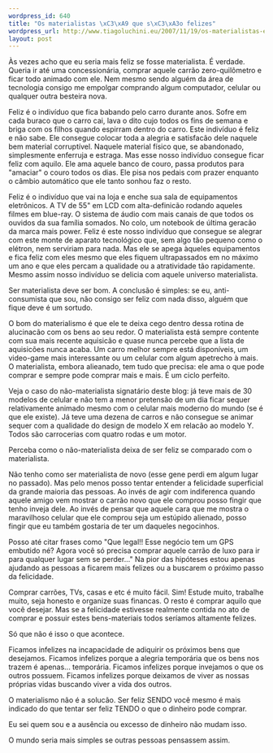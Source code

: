 ```yaml
--- 
wordpress_id: 640
title: "Os materialistas \xC3\xA9 que s\xC3\xA3o felizes"
wordpress_url: http://www.tiagoluchini.eu/2007/11/19/os-materialistas-e-que-sao-felizes/
layout: post
---
```

Às vezes acho que eu seria mais feliz se fosse materialista. É verdade. Queria ir até uma concessionária, comprar aquele carrão zero-quilômetro e ficar todo animado com ele. Nem mesmo sendo alguém da área de tecnologia consigo me empolgar comprando algum computador, celular ou qualquer outra besteira nova.

Feliz é o indivíduo que fica babando pelo carro durante anos. Sofre em cada buraco que o carro cai, lava o dito cujo todos os fins de semana e briga com os filhos quando espirram dentro do carro. Este indivíduo é feliz e não sabe. Ele consegue colocar toda a alegria e satisfacão dele naquele bem material corruptível. Naquele material físico que, se abandonado, simplesmente enferruja e estraga. Mas esse nosso indivíduo consegue ficar feliz com aquilo. Ele ama aquele banco de couro, passa produtos para "amaciar" o couro todos os dias. Ele pisa nos pedais com prazer enquanto o câmbio automático que ele tanto sonhou faz o resto.

Feliz é o indivíduo que vai na loja e enche sua sala de equipamentos eletrônicos. A TV de 55" em LCD com alta-definicão rodando aqueles filmes em blue-ray. O sistema de áudio com mais canais de que todos os ouvidos da sua família somados. No colo, um notebook de última geracão da marca mais power. Feliz é este nosso indivíduo que consegue se alegrar com este monte de aparato tecnológico que, sem algo tão pequeno como o elétron, nem serviriam para nada. Mas ele se apega àqueles equipamentos e fica feliz com eles mesmo que eles fiquem ultrapassados em no máximo um ano e que eles percam a qualidade ou a atratividade tão rapidamente. Mesmo assim nosso indivíduo se delicia com aquele universo materialista.

Ser materialista deve ser bom. A conclusão é simples: se eu, anti-consumista que sou, não consigo ser feliz com nada disso, alguém que fique deve é um sortudo.

O bom do materialismo é que ele te deixa cego dentro dessa rotina de alucinacão com os bens ao seu redor. O materialista está sempre contente com sua mais recente aquisicão e quase nunca percebe que a lista de aquisicões nunca acaba. Um carro melhor sempre está disponíveis, um video-game mais interessante ou um celular com algum apetrecho à mais. O materialista, embora alieanado, tem tudo que precisa: ele ama o que pode comprar e sempre pode comprar mais e mais. É um ciclo perfeito.

Veja o caso do não-materialista signatário deste blog: já teve mais de 30 modelos de celular e não tem a menor pretensão de um dia ficar sequer relativamente animado mesmo com o celular mais moderno do mundo (se é que ele existe). Já teve uma dezena de carros e não consegue se animar sequer com a qualidade do design de modelo X em relacão ao modelo Y. Todos são carrocerias com quatro rodas e um motor.

Perceba como o não-materialista deixa de ser feliz se comparado com o materialista.

Não tenho como ser materialista de novo (esse gene perdi em algum lugar no passado). Mas pelo menos posso tentar entender a felicidade superficial da grande maioria das pessoas. Ao invés de agir com indiferenca quando aquele amigo vem mostrar o carrão novo que ele comprou posso fingir que tenho inveja dele. Ao invés de pensar que aquele cara que me mostra o maravilhoso celular que ele comprou seja um estúpido alienado, posso fingir que eu também gostaria de ter um daqueles negocinhos.

Posso até citar frases como "Que legal!! Esse negócio tem um GPS embutido né? Agora você só precisa comprar aquele carrão de luxo para ir para qualquer lugar sem se perder..." Na pior das hipóteses estou apenas ajudando as pessoas a ficarem mais felizes ou a buscarem o próximo passo da felicidade.

Comprar carrões, TVs, casas e etc é muito fácil. Sim! Estude muito, trabalhe muito, seja honesto e organize suas financas. O resto é comprar aquilo que você desejar. Mas se a felicidade estivesse realmente contida no ato de comprar e possuir estes bens-materiais todos seríamos altamente felizes.

Só que não é isso o que acontece.

Ficamos infelizes na incapacidade de adiquirir os próximos bens que desejamos. Ficamos infelizes porque a alegria temporária que os bens nos trazem é apenas... temporária. Ficamos infelizes porque invejamos o que os outros possuem. Ficamos infelizes porque deixamos de viver as nossas próprias vidas buscando viver a vida dos outros.

O materialismo não é a solucão. Ser feliz SENDO você mesmo é mais indicado do que tentar ser feliz TENDO o que o dinheiro pode comprar.

Eu sei quem sou e a ausência ou excesso de dinheiro não mudam isso.

O mundo seria mais simples se outras pessoas pensassem assim.
